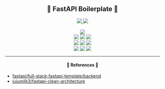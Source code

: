 <h2 align = "center">
    💨 FastAPI Boilerplate 💨
</h2>

<p align="center">
<a href="https://github.com/zerohertz/fastapi-boilerplate">
    <img src="https://img.shields.io/badge/GitHub-181717?style=for-the-badge&logo=GitHub&logoColor=white"/>
</a>
<a href="https://api.zerohertz.xyz/docs">
    <img src="https://img.shields.io/badge/Swagger-85EA2D?style=for-the-badge&logo=Swagger&logoColor=white"/>
</a>
<br />
<br />
<img src="https://img.shields.io/badge/FastAPI-009688?style=for-the-badge&logo=FastAPI&logoColor=white"/>
<br />
<img src="https://img.shields.io/badge/uv-DE5FE9?style=flat&logo=uv&logoColor=white"/> <img src="https://img.shields.io/badge/Pydantic-E92063?style=flat&logo=Pydantic&logoColor=white"/> <img src="https://img.shields.io/badge/SQLAlchemy-D71F00?style=flat&logo=SQLAlchemy&logoColor=white"/>
<br />
<img src="https://img.shields.io/badge/Pytest-0A9EDC?style=flat&logo=pytest&logoColor=white"/> <a href="https://codecov.io/github/Zerohertz/fastapi-boilerplate" ><img src="https://codecov.io/github/Zerohertz/fastapi-boilerplate/graph/badge.svg?token=8318TEPMVO"/></a> <img src="https://img.shields.io/badge/GitHub Actions-2088FF?style=flat&logo=githubactions&logoColor=white"/>
<br />
<img src="https://img.shields.io/badge/MySQL-4479A1?style=flat&logo=mysql&logoColor=white"/> <img src="https://img.shields.io/badge/Docker-2496ED?style=flat&logo=docker&logoColor=white"/> <img src="https://img.shields.io/badge/Kubernetes-326CE5?style=flat&logo=Kubernetes&logoColor=white"/>
</p>

---

<h4 align = "center">
    📜 References 📜
</h4>

- [fastapi/full-stack-fastapi-template/backend](https://github.com/fastapi/full-stack-fastapi-template/tree/master/backend)
- [jujumilk3/fastapi-clean-architecture](https://github.com/jujumilk3/fastapi-clean-architecture)
